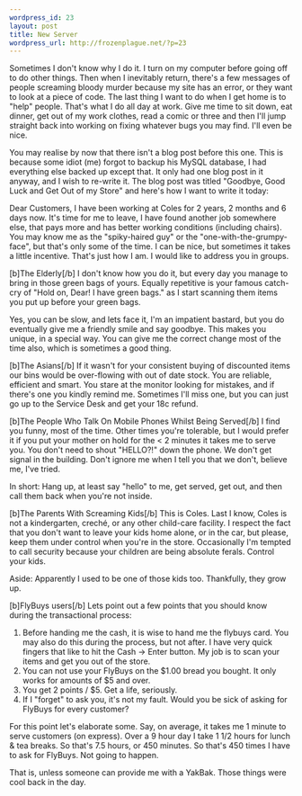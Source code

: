```yaml
--- 
wordpress_id: 23
layout: post
title: New Server
wordpress_url: http://frozenplague.net/?p=23
---
```

Sometimes I don't know why I do it. I turn on my computer before going off to do other things. Then when I inevitably return, there's a few messages of people screaming bloody murder because my site has an error, or they want to look at a piece of code. The last thing I want to do when I get home is to "help" people. That's what I do all day at work. Give me time to sit down, eat dinner, get out of my work clothes, read a comic or three and then I'll jump straight back into working on fixing whatever bugs you may find. I'll even be nice.

You may realise by now that there isn't a blog post before this one. This is because some idiot (me) forgot to backup his MySQL database, I had everything else backed up except that. It only had one blog post in it anyway, and I wish to re-write it. The blog post was titled "Goodbye, Good Luck and Get Out of my Store" and here's how I want to write it today:

Dear Customers,
I have been working at Coles for 2 years, 2 months and 6 days now. It's time for me to leave, I have found another job somewhere else, that pays more and has better working conditions (including chairs). You may know me as the "spiky-haired guy" or the "one-with-the-grumpy-face", but that's only some of the time. I can be nice, but sometimes it takes a little incentive. That's just how I am. I would like to address you in groups.

[b]The Elderly[/b]
I don't know how you do it, but every day you manage to bring in those green bags of yours. Equally repetitive is your famous catch-cry of "Hold on, Dear! I have green bags." as I start scanning them items you put up before your green bags. 

Yes, you can be slow, and lets face it, I'm an impatient bastard, but you do eventually give me a friendly smile and say goodbye. This makes you unique, in a special way. You can give me the correct change most of the time also, which is sometimes a good thing.

[b]The Asians[/b]
If it wasn't for your consistent buying of discounted items our bins would be over-flowing with out of date stock. You are reliable, efficient and smart. You stare at the monitor looking for mistakes, and if there's one you kindly remind me. Sometimes I'll miss one, but you can just go up to the Service Desk and get your 18c refund.

[b]The People Who Talk On Mobile Phones Whilst Being Served[/b]
I find you funny, most of the time. Other times you're tolerable, but I would prefer it if you put your mother on hold for the < 2 minutes it takes me to serve you. You don't need to shout "HELLO?!" down the phone. We don't get signal in the building. Don't ignore me when I tell you that we don't, believe me, I've tried.

In short: Hang up, at least say "hello" to me, get served, get out, and then call them back when you're not inside.

[b]The Parents With Screaming Kids[/b]
This is Coles. Last I know, Coles is not a kindergarten, creché, or any other child-care facility. I respect the fact that you don't want to leave your kids home alone, or in the car, but please, keep them under control when you're in the store. Occasionally I'm tempted to call security because your children are being absolute ferals. Control your kids.

Aside: Apparently I used to be one of those kids too. Thankfully, they grow up.

[b]FlyBuys users[/b]
Lets point out a few points that you should know during the transactional process:
1. Before handing me the cash, it is wise to hand me the flybuys card. You may also do this during the process, but not after. I have very quick fingers that like to hit the Cash -> Enter button. My job is to scan your items and get you out of the store.
2. You can not use your FlyBuys on the $1.00 bread you bought. It only works for amounts of $5 and over.
3. You get 2 points / $5. Get a life, seriously.
4. If I "forget" to ask you, it's not my fault. Would you be sick of asking for FlyBuys for every customer?

For this point let's elaborate some. Say, on average, it takes me 1 minute to serve customers (on express). Over a 9 hour day I take 1 1/2 hours for lunch & tea breaks. So that's 7.5 hours, or 450 minutes. So that's 450 times I have to ask for FlyBuys. Not going to happen.

That is, unless someone can provide me with a YakBak. Those things were cool back in the day.

